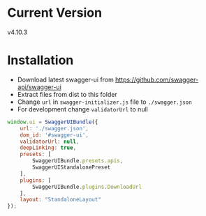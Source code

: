 # Current Version
v4.10.3

# Installation
- Download latest swagger-ui from https://github.com/swagger-api/swagger-ui
- Extract files from dist to this folder
- Change `url` in `swagger-initializer.js` file to `./swagger.json`
- For development change `validatorUrl` to null
```js
window.ui = SwaggerUIBundle({
    url: './swagger.json',
    dom_id: '#swagger-ui',
    validatorUrl: null,
    deepLinking: true,
    presets: [
        SwaggerUIBundle.presets.apis,
        SwaggerUIStandalonePreset
    ],
    plugins: [
        SwaggerUIBundle.plugins.DownloadUrl
    ],
    layout: "StandaloneLayout"
});
```

